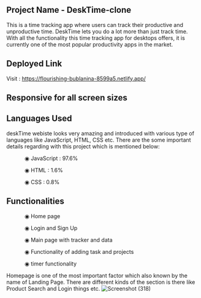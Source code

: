 ## Project Name - DeskTime-clone
This is a time tracking app where users can track their productive and unproductive time. DeskTime lets you do a lot more than just track time. With all the functionality this time tracking app for desktops offers, it is currently one of the most popular productivity apps in the market.

## Deployed Link

Visit : https://flourishing-bublanina-8599a5.netlify.app/

## Responsive for all screen sizes

## Languages Used

deskTime webiste looks very amazing and introduced with various type of languages like JavaScript, HTML, CSS etc. There are the some important details regarding with this project which is mentioned below:

<ul dir="auto">
 <ol dir="auto">◉ JavaScript : 97.6%</ol>
 <ol dir="auto">◉ HTML : 1.6%</ol>
 <ol dir="auto">◉ CSS : 0.8%</ol>
 </ul>
 
 ## Functionalities
 
 <ul dir="auto">
 
 <ol dir="auto">◉ Home page </ol>
 <ol dir="auto">◉ Login and Sign Up </ol>
 <ol dir="auto">◉ Main page with tracker and data </ol>
 <ol dir="auto">◉ Functionality of adding task and projects </ol>
 <ol dir="auto">◉ timer functionality </ol>
 </ul>
 
 Homepage is one of the most important factor which also known by the name of Landing Page. There are different kinds of the section is there like Product Search and Login things etc.
 ![Screenshot (318)](https://user-images.githubusercontent.com/107980582/214427377-6b53d58d-e002-496f-a122-78772338c)

